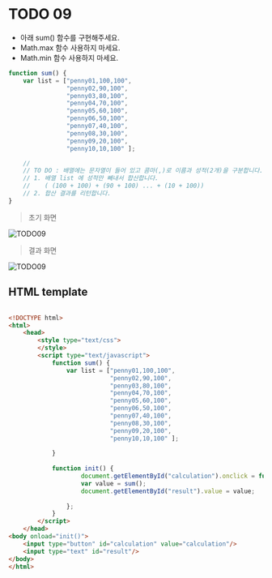 ﻿TODO 09
========

* 아래 sum() 함수를 구현해주세요.
* Math.max 함수 사용하지 마세요.
* Math.min 함수 사용하지 마세요.

```javascript
function sum() {
	var list = ["penny01,100,100", 
				"penny02,90,100",
				"penny03,80,100",
				"penny04,70,100",
				"penny05,60,100",
				"penny06,50,100",
				"penny07,40,100",
				"penny08,30,100",
				"penny09,20,100",
				"penny10,10,100" ];

	//
	// TO DO : 배열에는 문자열이 들어 있고 콤마(,)로 이름과 성적(2개)을 구분합니다. 
	// 1. 배열 list 에 성적만 빼내서 합산합니다.
	//    ( (100 + 100) + (90 + 100) ... + (10 + 100))
	// 2. 합산 결과를 리턴합니다.
}

```

> 초기 화면

![TODO09](https://github.com/ByungChangYoo/clipsoft/blob/master/javascript/05/todo/images/todo_09.png)


>  결과 화면

![TODO09](https://github.com/ByungChangYoo/clipsoft/blob/master/javascript/05/todo/images/todo_09_result.png)

## HTML template

```html

<!DOCTYPE html> 
<html>
	<head>
		<style type="text/css">
		</style>
		<script type="text/javascript">
			function sum() {
				var list = ["penny01,100,100", 
							"penny02,90,100",
							"penny03,80,100",
							"penny04,70,100",
							"penny05,60,100",
							"penny06,50,100",
							"penny07,40,100",
							"penny08,30,100",
							"penny09,20,100",
							"penny10,10,100" ];
									
			}
			
			function init() {
					document.getElementById("calculation").onclick = function() {
					var value = sum();
					document.getElementById("result").value = value;
					
				};
			}			
		</script>
	</head>
<body onload="init()">               
	<input type="button" id="calculation" value="calculation"/>        
	<input type="text" id="result"/> 
</body>
</html>

```
